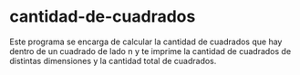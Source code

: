 # cantidad-de-cuadrados
Este programa se encarga de calcular la cantidad de cuadrados que hay dentro de un cuadrado de lado n y te imprime la cantidad de cuadrados de distintas dimensiones y la cantidad total de cuadrados.
